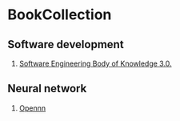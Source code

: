 # BookCollection
## Software development
1. [Software Engineering Body of Knowledge 3.0.](https://truonganhhoang.gitbooks.io/swebok3/content/)


## Neural network
1. [Opennn](https://www.opennn.net/documentation/the_software_model_of_opennn.html)
